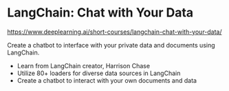 # LangChain: Chat with Your Data
https://www.deeplearning.ai/short-courses/langchain-chat-with-your-data/

Create a chatbot to interface with your private data and documents using LangChain.

- Learn from LangChain creator, Harrison Chase
- Utilize 80+ loaders for diverse data sources in LangChain
- Create a chatbot to interact with your own documents and data
